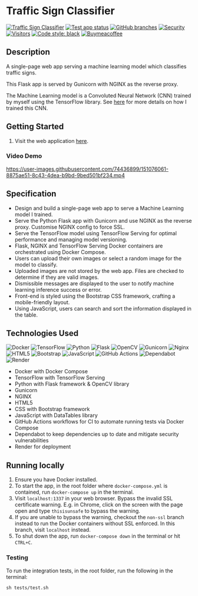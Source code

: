 # Traffic Sign Classifier

[![Traffic Sign Classifier](https://img.shields.io/website-up-down-green-red/https/danieltsiang.github.io.svg)](https://traffic-sign-classifier-dt.onrender.com/)
[![Test app status](https://github.com/DanielTsiang/traffic-sign-classifier/actions/workflows/test-app.yml/badge.svg?branch=main)](https://github.com/DanielTsiang/traffic-sign-classifier/actions?query=branch%3Amain)
[![GitHub branches](https://badgen.net/github/branches/DanielTsiang/traffic-sign-classifier?&kill_cache=1)](https://github.com/DanielTsiang/traffic-sign-classifier/branches)
[![Security](https://snyk.io/test/github/DanielTsiang/traffic-sign-classifier/badge.svg?targetFile=services/flask/requirements.txt)](https://snyk.io/test/github/DanielTsiang/traffic-sign-classifier?targetFile=services/flask/requirements.txt)
[![Visitors](https://api.visitorbadge.io/api/visitors?path=https%3A%2F%2Ftraffic-sign-classifier-dt.onrender.com%2F&label=Hits&countColor=%2337d67a&style=flat)](https://visitorbadge.io/status?path=https%3A%2F%2Ftraffic-sign-classifier-dt.onrender.com%2F)
[![Code style: black](https://img.shields.io/badge/code%20style-black-000000.svg)](https://github.com/psf/black)
[![Buymeacoffee](https://img.shields.io/badge/Donate-Buy%20Me%20A%20Coffee-orange.svg?style=flat&logo=buymeacoffee)](https://www.buymeacoffee.com/dantsiang8)

## Description
A single-page web app serving a machine learning model which classifies traffic signs.

This Flask app is served by Gunicorn with NGINX as the reverse proxy.

The Machine Learning model is a Convoluted Neural Network (CNN) trained by myself using the TensorFlow library.
See [here](https://github.com/DanielTsiang/CS50ai/tree/main/project5/traffic) for more details on how I trained this CNN.

## Getting Started
1. Visit the web application [here](https://traffic-sign-classifier-dt.onrender.com/).

### Video Demo
https://user-images.githubusercontent.com/74436899/151076061-8875ae51-8c43-4dea-b9bd-9bed501bf234.mp4

## Specification
* Design and build a single-page web app to serve a Machine Learning model I trained.
* Serve the Python Flask app with Gunicorn and use NGINX as the reverse proxy. Customise NGINX config to force SSL.
* Serve the TensorFlow model using TensorFlow Serving for optimal performance and managing model versioning.
* Flask, NGINX and TensorFlow Serving Docker containers are orchestrated using Docker Compose.
* Users can upload their own images or select a random image for the model to classify.
* Uploaded images are not stored by the web app. Files are checked to determine if they are valid images.
* Dismissible messages are displayed to the user to notify machine learning inference success or error.
* Front-end is styled using the Bootstrap CSS framework, crafting a mobile-friendly layout.
* Using JavaScript, users can search and sort the information displayed in the table.

## Technologies Used
![Docker](https://img.shields.io/badge/docker-%230db7ed.svg?logo=docker&logoColor=white)
![TensorFlow](https://img.shields.io/badge/TensorFlow-%23FF6F00.svg?logo=TensorFlow&logoColor=white)
![Python](https://img.shields.io/badge/python-3670A0?logo=python&logoColor=ffdd54)
![Flask](https://img.shields.io/badge/flask-%23000.svg?logo=flask&logoColor=white)
![OpenCV](https://img.shields.io/badge/opencv-%23white.svg?logo=opencv&logoColor=white)
![Gunicorn](https://img.shields.io/badge/gunicorn-%298729.svg?logo=gunicorn&logoColor=white)
![Nginx](https://img.shields.io/badge/nginx-%23009639.svg?logo=nginx&logoColor=white)
![HTML5](https://img.shields.io/badge/html5-%23E34F26.svg?logo=html5&logoColor=white)
![Bootstrap](https://img.shields.io/badge/bootstrap-%23563D7C.svg?logo=bootstrap&logoColor=white)
![JavaScript](https://img.shields.io/badge/javascript-%23323330.svg?logo=javascript&logoColor=%23F7DF1E)
![GitHub Actions](https://img.shields.io/badge/github%20actions-%232671E5.svg?logo=githubactions&logoColor=white)
![Dependabot](https://img.shields.io/badge/dependabot-025E8C?logo=dependabot&logoColor=white)
![Render](https://img.shields.io/badge/render-46E3B7.svg?logo=render&logoColor=white)

* Docker with Docker Compose
* TensorFlow with TensorFlow Serving
* Python with Flask framework & OpenCV library
* Gunicorn
* NGINX
* HTML5
* CSS with Bootstrap framework
* JavaScript with DataTables library
* GitHub Actions workflows for CI to automate running tests via Docker Compose
* Dependabot to keep dependencies up to date and mitigate security vulnerabilities
* Render for deployment

## Running locally
1. Ensure you have Docker installed.
2. To start the app, in the root folder where `docker-compose.yml` is contained, run `docker-compose up` in the terminal.
3. Visit `localhost:1337` in your web browser. Bypass the invalid SSL certificate warning.
E.g. in Chrome, click on the screen with the page open and type `thisisunsafe` to bypass the warning.
4. If you are unable to bypass the warning, checkout the `non-ssl` branch instead to run the Docker
containers without SSL enforced. In this branch, visit `localhost` instead.
5. To shut down the app, run `docker-compose down` in the terminal or hit `CTRL+C`.

### Testing
To run the integration tests, in the root folder, run the following in the terminal:
```shell
sh tests/test.sh
```
